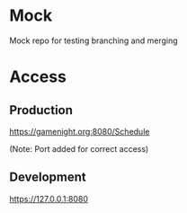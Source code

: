 # Mock
Mock repo for testing branching and merging

# Access

## Production

https://gamenight.org:8080/Schedule

(Note: Port added for correct access)

## Development

https://127.0.0.1:8080
